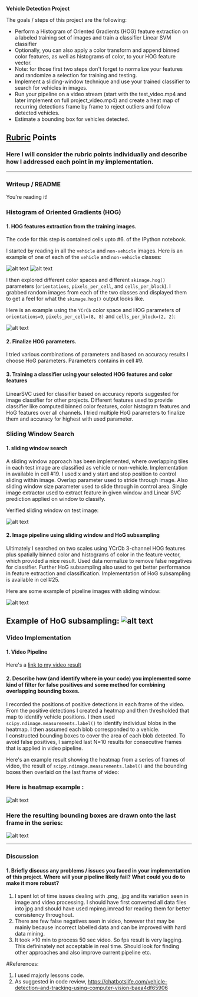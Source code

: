 **Vehicle Detection Project**

The goals / steps of this project are the following:

* Perform a Histogram of Oriented Gradients (HOG) feature extraction on a labeled training set of images and train a classifier Linear SVM classifier
* Optionally, you can also apply a color transform and append binned color features, as well as histograms of color, to your HOG feature vector. 
* Note: for those first two steps don't forget to normalize your features and randomize a selection for training and testing.
* Implement a sliding-window technique and use your trained classifier to search for vehicles in images.
* Run your pipeline on a video stream (start with the test_video.mp4 and later implement on full project_video.mp4) and create a heat map of recurring detections frame by frame to reject outliers and follow detected vehicles.
* Estimate a bounding box for vehicles detected.

[//]: # (Image References)
[image0]: ./output_images/car.png
[image1]: ./output_images/not_car.png
[image2]: ./output_images/HOG_example.jpg
[image3]: ./output_images/sliding_window.jpg
[image4]: ./output_images/sliding_windows.jpg
[image5]: ./output_images/hog_subsampling.jpg
[image6]: ./output_images/bboxes_and_heat.png
[image7]: ./output_images/output_bboxes.png
[video1]: ./project_video.mp4

## [Rubric](https://review.udacity.com/#!/rubrics/513/view) Points
### Here I will consider the rubric points individually and describe how I addressed each point in my implementation.  

---
### Writeup / README

You're reading it!

### Histogram of Oriented Gradients (HOG)

#### 1. HOG features extraction from the training images.

The code for this step is contained cells upto #6. of the IPython notebook.  

I started by reading in all the `vehicle` and `non-vehicle` images.  Here is an example of one of each of the `vehicle` and `non-vehicle` classes:

![alt text][image0]
![alt text][image1]

I then explored different color spaces and different `skimage.hog()` parameters (`orientations`, `pixels_per_cell`, and `cells_per_block`).  I grabbed random images from each of the two classes and displayed them to get a feel for what the `skimage.hog()` output looks like.

Here is an example using the `YCrCb` color space and HOG parameters of `orientations=9`, `pixels_per_cell=(8, 8)` and `cells_per_block=(2, 2)`:

![alt text][image2]

#### 2. Finalize HOG parameters.

I tried various combinations of parameters and based on accuracy results I choose HoG parameters. Parameters contains in cell #9.

#### 3. Training a classifier using your selected HOG features and color features

LinearSVC used for classifier based on accuracy reports suggested for image classifier for other projects.
Different features used to provide classifier like computed binned color features, color histogram features and HoG features over all channels.
I tried multiple HoG parameters to finalize them and accuracy for highest with used parameter.

### Sliding Window Search

#### 1. sliding window search

A sliding window approach has been implemented, where overlapping tiles in each test image are classified as vehicle or non-vehicle. 
Implementation in available in cell #19. 
I used x and y start and stop position to control sliding within image.
Overlap parameter used to stride through image. 
Also sliding window size parameter used to slide through in control area.
Single image extractor used to extract feature in given window and Linear SVC prediction applied on window to classify.

Verified sliding window on test image:

![alt text][image3]

#### 2. Image pipeline using sliding window and HoG subsampling

Ultimately I searched on two scales using YCrCb 3-channel HOG features plus spatially binned color and histograms of color in the feature vector, which provided a nice result.
Used data normalize to remove false negatives for classifier.  Further HoG subsampling also used to get better performance in feature extraction and classification.
Implementation of HoG subsampling is available in cell#25.

Here are some example of pipeline images with sliding window:

![alt text][image4]

Example of HoG subsampling:
![alt text][image5]
---

### Video Implementation

#### 1. Video Pipeline
Here's a [link to my video result](./output_images/project_video.mp4)


#### 2. Describe how (and identify where in your code) you implemented some kind of filter for false positives and some method for combining overlapping bounding boxes.

I recorded the positions of positive detections in each frame of the video.  From the positive detections I created a heatmap and then thresholded that map to identify vehicle positions. 
I then used `scipy.ndimage.measurements.label()` to identify individual blobs in the heatmap.  I then assumed each blob corresponded to a vehicle.  
I constructed bounding boxes to cover the area of each blob detected. 
To avoid false positives, I sampled last N=10 results for consecutive frames that is applied in video pipeline.

Here's an example result showing the heatmap from a series of frames of video, the result of `scipy.ndimage.measurements.label()` and the bounding boxes then overlaid on the last frame of video:

### Here is heatmap example :

![alt text][image6]

### Here the resulting bounding boxes are drawn onto the last frame in the series:
![alt text][image7]

---

### Discussion

#### 1. Briefly discuss any problems / issues you faced in your implementation of this project.  Where will your pipeline likely fail?  What could you do to make it more robust?

1. I spent lot of time issues dealing with .png, .jpg and its variation seen in image and video processing.
   I should have first converted all data files into jpg and should have used mpimg.imread for reading them for better consistency throughout.
2. There are few false negatives seen in video, however that may be mainly because incorrect labelled data and can be improved with hard data mining.
3. It took >10 min to process 50 sec video. So fps result is very lagging. This defininately not acceptable in real time. Should look for finding other approaches and also improve current pipeline etc. 

#References:
1. I used majorly lessons code.
2. As suggested in code review, https://chatbotslife.com/vehicle-detection-and-tracking-using-computer-vision-baea4df65906

